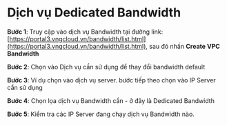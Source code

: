 # Dịch vụ Dedicated Bandwidth

**Bước 1**: Truy cập vào dịch vụ Bandwidth tại đường link: [https://portal3.vngcloud.vn/bandwidth/list.html](https://portal3.vngcloud.vn/bandwidth/list.html), sau đó nhấn **Create VPC Bandwidth**

**Bước 2**: Chọn vào Dịch vụ cần sử dụng để thay đổi bandwidth default&#x20;

**Bước 3**: Ví dụ chọn vào dịch vụ server. bước tiếp theo chọn vào IP Server cần sử dụng&#x20;

**Bước 4**: Chọn lọa dịch vụ Bandwidth cần - ở đây là Dedicated Bandwidth

**Bước 5**: Kiểm tra các IP Server đang chạy dịch vụ Bandwidth nào.
